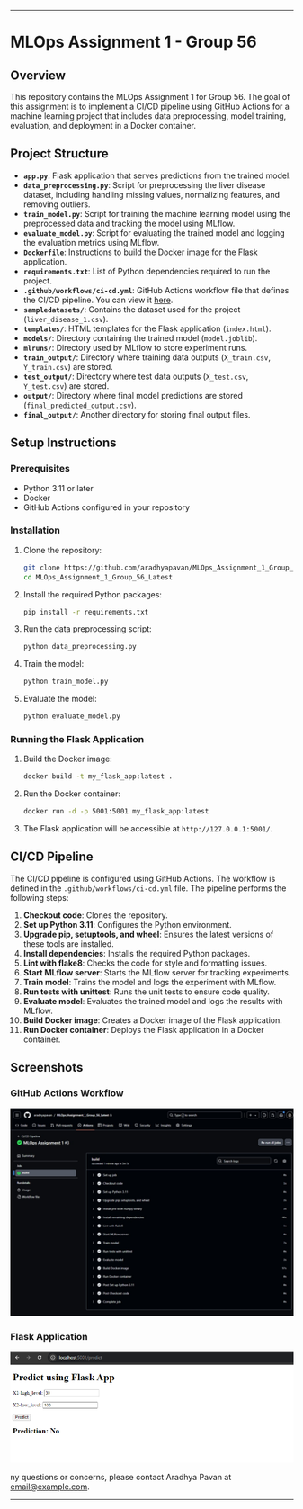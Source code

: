 
---

# MLOps Assignment 1 - Group 56

## Overview

This repository contains the MLOps Assignment 1 for Group 56. The goal of this assignment is to implement a CI/CD pipeline using GitHub Actions for a machine learning project that includes data preprocessing, model training, evaluation, and deployment in a Docker container.

## Project Structure

- **`app.py`**: Flask application that serves predictions from the trained model.
- **`data_preprocessing.py`**: Script for preprocessing the liver disease dataset, including handling missing values, normalizing features, and removing outliers.
- **`train_model.py`**: Script for training the machine learning model using the preprocessed data and tracking the model using MLflow.
- **`evaluate_model.py`**: Script for evaluating the trained model and logging the evaluation metrics using MLflow.
- **`Dockerfile`**: Instructions to build the Docker image for the Flask application.
- **`requirements.txt`**: List of Python dependencies required to run the project.
- **`.github/workflows/ci-cd.yml`**: GitHub Actions workflow file that defines the CI/CD pipeline. You can view it [here](https://github.com/aradhyapavan/MLOps_Assignment_1_Group_56_Latest/blob/main/.github/workflows/ci-cd.yml).
- **`sampledatasets/`**: Contains the dataset used for the project (`liver_disease_1.csv`).
- **`templates/`**: HTML templates for the Flask application (`index.html`).
- **`models/`**: Directory containing the trained model (`model.joblib`).
- **`mlruns/`**: Directory used by MLflow to store experiment runs.
- **`train_output/`**: Directory where training data outputs (`X_train.csv`, `Y_train.csv`) are stored.
- **`test_output/`**: Directory where test data outputs (`X_test.csv`, `Y_test.csv`) are stored.
- **`output/`**: Directory where final model predictions are stored (`final_predicted_output.csv`).
- **`final_output/`**: Another directory for storing final output files.

## Setup Instructions

### Prerequisites

- Python 3.11 or later
- Docker
- GitHub Actions configured in your repository

### Installation

1. Clone the repository:
   ```bash
   git clone https://github.com/aradhyapavan/MLOps_Assignment_1_Group_56_Latest.git
   cd MLOps_Assignment_1_Group_56_Latest
   ```

2. Install the required Python packages:
   ```bash
   pip install -r requirements.txt
   ```

3. Run the data preprocessing script:
   ```bash
   python data_preprocessing.py
   ```

4. Train the model:
   ```bash
   python train_model.py
   ```

5. Evaluate the model:
   ```bash
   python evaluate_model.py
   ```

### Running the Flask Application

1. Build the Docker image:
   ```bash
   docker build -t my_flask_app:latest .
   ```

2. Run the Docker container:
   ```bash
   docker run -d -p 5001:5001 my_flask_app:latest
   ```

3. The Flask application will be accessible at `http://127.0.0.1:5001/`.

## CI/CD Pipeline

The CI/CD pipeline is configured using GitHub Actions. The workflow is defined in the `.github/workflows/ci-cd.yml` file. The pipeline performs the following steps:

1. **Checkout code**: Clones the repository.
2. **Set up Python 3.11**: Configures the Python environment.
3. **Upgrade pip, setuptools, and wheel**: Ensures the latest versions of these tools are installed.
4. **Install dependencies**: Installs the required Python packages.
5. **Lint with flake8**: Checks the code for style and formatting issues.
6. **Start MLflow server**: Starts the MLflow server for tracking experiments.
7. **Train model**: Trains the model and logs the experiment with MLflow.
8. **Run tests with unittest**: Runs the unit tests to ensure code quality.
9. **Evaluate model**: Evaluates the trained model and logs the results with MLflow.
10. **Build Docker image**: Creates a Docker image of the Flask application.
11. **Run Docker container**: Deploys the Flask application in a Docker container.

## Screenshots

### GitHub Actions Workflow
![GitHub Actions](img/Github_Actions.jpeg)

### Flask Application
![Flask App](img/Flask_App.png)

ny questions or concerns, please contact Aradhya Pavan at [email@example.com](mailto:email@example.com).

---
